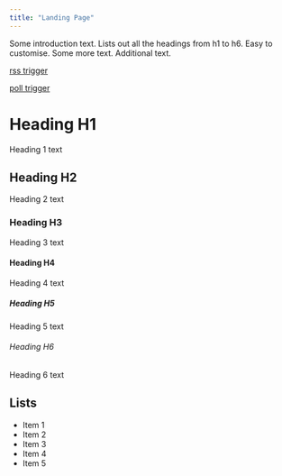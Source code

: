 ```yaml
---
title: "Landing Page"
---
```


Some introduction text. Lists out all the headings from h1 to h6. Easy to customise. Some more text. Additional text.

[rss trigger](/docs/triggers/rss.md)

[poll trigger](/docs/triggers/poll.md)

# Heading H1

Heading 1 text

## Heading H2

Heading 2 text

### Heading H3

Heading 3 text

#### Heading H4

Heading 4 text

##### Heading H5

Heading 5 text

###### Heading H6

Heading 6 text

## Lists

- Item 1
- Item 2
- Item 3
- Item 4
- Item 5
